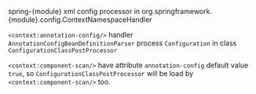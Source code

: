 spring-{module} xml config processor in org.springframework.{module}.config.ContextNamespaceHandler

`<context:annotation-config/>` handler `AnnotationConfigBeanDefinitionParser` process `Configuration` in class `ConfigurationClassPostProcessor`

`<context:component-scan/>` have attribute `annotation-config` default value `true`, so `ConfigurationClassPostProcessor` will be load by `<context:component-scan/>` too.

